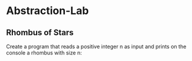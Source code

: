 # Abstraction-Lab
## Rhombus of Stars
Create a program that reads a positive integer n as input and prints on the console a rhombus with size n:
